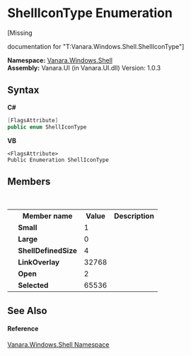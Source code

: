 # ShellIconType Enumeration
 

\[Missing <summary> documentation for "T:Vanara.Windows.Shell.ShellIconType"\]

**Namespace:**&nbsp;<a href="be182789-447d-1423-b31f-7fd1f1f04ab2">Vanara.Windows.Shell</a><br />**Assembly:**&nbsp;Vanara.UI (in Vanara.UI.dll) Version: 1.0.3

## Syntax

**C#**<br />
``` C#
[FlagsAttribute]
public enum ShellIconType
```

**VB**<br />
``` VB
<FlagsAttribute>
Public Enumeration ShellIconType
```


## Members
&nbsp;<table><tr><th></th><th>Member name</th><th>Value</th><th>Description</th></tr><tr><td /><td target="F:Vanara.Windows.Shell.ShellIconType.Small">**Small**</td><td>1</td><td /></tr><tr><td /><td target="F:Vanara.Windows.Shell.ShellIconType.Large">**Large**</td><td>0</td><td /></tr><tr><td /><td target="F:Vanara.Windows.Shell.ShellIconType.ShellDefinedSize">**ShellDefinedSize**</td><td>4</td><td /></tr><tr><td /><td target="F:Vanara.Windows.Shell.ShellIconType.LinkOverlay">**LinkOverlay**</td><td>32768</td><td /></tr><tr><td /><td target="F:Vanara.Windows.Shell.ShellIconType.Open">**Open**</td><td>2</td><td /></tr><tr><td /><td target="F:Vanara.Windows.Shell.ShellIconType.Selected">**Selected**</td><td>65536</td><td /></tr></table>

## See Also


#### Reference
<a href="be182789-447d-1423-b31f-7fd1f1f04ab2">Vanara.Windows.Shell Namespace</a><br />